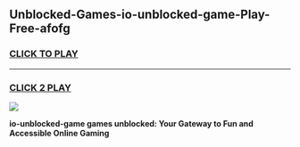 
## Unblocked-Games-io-unblocked-game-Play-Free-afofg
<h3>
<a href="https://premium76.site?title=io-unblocked-game&ref=23A">CLICK TO PLAY</a></h3>
<hr>

<h3>
<a href="https://premium76.site?title=io-unblocked-game&ref=23A">CLICK 2 PLAY</a>
  
</h3>

<a href="https://premium76.site?title=io-unblocked-game&ref=23A"><img src="https://clearcache.store/games.png"></a>


**io-unblocked-game games unblocked: Your Gateway to Fun and Accessible Online Gaming**
